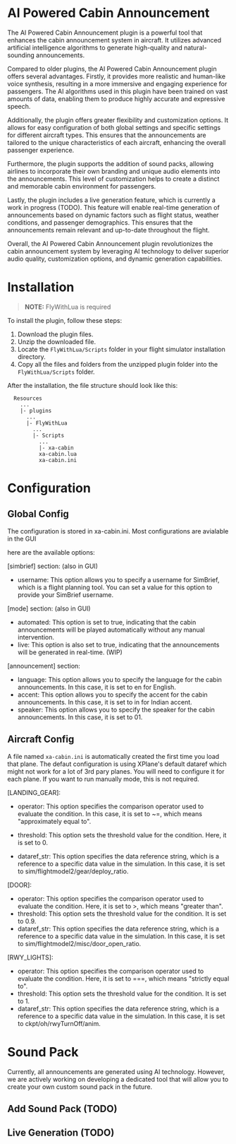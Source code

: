 # AI Powered Cabin Announcement

The AI Powered Cabin Announcement plugin is a powerful tool that enhances the cabin announcement system in aircraft. It utilizes advanced artificial intelligence algorithms to generate high-quality and natural-sounding announcements.

Compared to older plugins, the AI Powered Cabin Announcement plugin offers several advantages. Firstly, it provides more realistic and human-like voice synthesis, resulting in a more immersive and engaging experience for passengers. The AI algorithms used in this plugin have been trained on vast amounts of data, enabling them to produce highly accurate and expressive speech.

Additionally, the plugin offers greater flexibility and customization options. It allows for easy configuration of both global settings and specific settings for different aircraft types. This ensures that the announcements are tailored to the unique characteristics of each aircraft, enhancing the overall passenger experience.

Furthermore, the plugin supports the addition of sound packs, allowing airlines to incorporate their own branding and unique audio elements into the announcements. This level of customization helps to create a distinct and memorable cabin environment for passengers.

Lastly, the plugin includes a live generation feature, which is currently a work in progress (TODO). This feature will enable real-time generation of announcements based on dynamic factors such as flight status, weather conditions, and passenger demographics. This ensures that the announcements remain relevant and up-to-date throughout the flight.

Overall, the AI Powered Cabin Announcement plugin revolutionizes the cabin announcement system by leveraging AI technology to deliver superior audio quality, customization options, and dynamic generation capabilities.

# Installation

> **NOTE:** FlyWithLua is required

To install the plugin, follow these steps:

1. Download the plugin files.
2. Unzip the downloaded file.
3. Locate the `FlyWithLua/Scripts` folder in your flight simulator installation directory.
4. Copy all the files and folders from the unzipped plugin folder into the `FlyWithLua/Scripts` folder.

After the installation, the file structure should look like this:

```
  Resources
    ...
    |- plugins
      ...
      |- FlyWithLua
        ...
        |- Scripts
          ...
          |- xa-cabin
          xa-cabin.lua
          xa-cabin.ini 
```

# Configuration
## Global Config
The configuration is stored in xa-cabin.ini. Most configurations are avialable in the GUI

here are the available options:

[simbrief] section: (also in GUI)
- username: This option allows you to specify a username for SimBrief, which is a flight planning tool. You can set a value for this option to provide your SimBrief username.

[mode] section: (also in GUI)

- automated: This option is set to true, indicating that the cabin announcements will be played automatically without any manual intervention.
- live: This option is also set to true, indicating that the announcements will be generated in real-time. (WIP)

[announcement] section:

- language: This option allows you to specify the language for the cabin announcements. In this case, it is set to en for English.
- accent: This option allows you to specify the accent for the cabin announcements. In this case, it is set to in for Indian accent.
- speaker: This option allows you to specify the speaker for the cabin announcements. In this case, it is set to 01.

## Aircraft Config
A file named `xa-cabin.ini` is automatically created the first time you load that plane. The defaut configuration is using XPlane's default dataref which might not work for a lot of 3rd pary planes. You will need to configure it for each plane. If you want to run manually mode, this is not required.

[LANDING_GEAR]:

- operator: This option specifies the comparison operator used to evaluate the condition. In this case, it is set to ~=, which means "approximately equal to".

- threshold: This option sets the threshold value for the condition. Here, it is set to 0.
- dataref_str: This option specifies the data reference string, which is a reference to a specific data value in the simulation. In this case, it is set to sim/flightmodel2/gear/deploy_ratio.

[DOOR]:

- operator: This option specifies the comparison operator used to evaluate the condition. Here, it is set to >, which means "greater than".
- threshold: This option sets the threshold value for the condition. It is set to 0.9.
- dataref_str: This option specifies the data reference string, which is a reference to a specific data value in the simulation. In this case, it is set to sim/flightmodel2/misc/door_open_ratio.

[RWY_LIGHTS]:

- operator: This option specifies the comparison operator used to evaluate the condition. Here, it is set to ===, which means "strictly equal to".
- threshold: This option sets the threshold value for the condition. It is set to 1.
- dataref_str: This option specifies the data reference string, which is a reference to a specific data value in the simulation. In this case, it is set to ckpt/oh/rwyTurnOff/anim.


# Sound Pack
Currently, all announcements are generated using AI technology. However, we are actively working on developing a dedicated tool that will allow you to create your own custom sound pack in the future.
## Add Sound Pack (TODO)

## Live Generation (TODO)